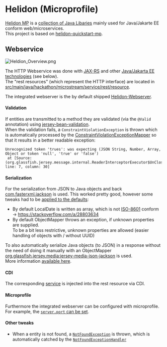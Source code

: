 # Helidon (Microprofile)

[Helidon MP](https://helidon.io/docs/latest/#/about/02_introduction) is a [collection of Java Libaries](https://alb2k.github.io/fuel-filling-service/dependencies/#Dependency_Tree) mainly used for Java/Jakarte EE conform web/microservices.<br>
This project is based on [helidon-quickstart-mp](https://github.com/oracle/helidon/tree/master/examples/quickstarts/helidon-quickstart-mp).

## Webservice
![Heldion_Overview.png](https://user-images.githubusercontent.com/80211953/113520281-34e32f80-9592-11eb-8ea8-6d5d118864b2.png)

The HTTP Webservice was done with [JAX-RS](https://en.wikipedia.org/wiki/Jakarta_RESTful_Web_Services) and other [Java/Jakarta EE technologies](https://en.wikipedia.org/wiki/Jakarta_EE) (see below).<br>
The "rest resources" (which represent the HTTP interface) are located in [src/main/java/hackathon/microstream/service/rest/resource](../src/main/java/hackathon/microstream/service/rest/resource).

The integrated webserver is the by default shipped [Helidon-Webserver](https://github.com/oracle/helidon/tree/master/webserver/webserver).

#### Validation
If entities are transmitted to a method they are validated (via the ``@Valid`` annotation) using [jersey-bean-validation](https://eclipse-ee4j.github.io/jersey.github.io/documentation/latest/bean-validation.html).<br>
When the validation fails, a ``ConstraintViolationException`` is thrown which is automatically processed by the [ConstraintViolationExceptionMapper](../src/main/java/hackathon/microstream/service/system/ConstraintViolationExceptionMapper.java) so that it results in a better readable exception:
```
Unrecognized token 'trues': was expecting (JSON String, Number, Array, Object or token 'null', 'true' or 'false')
 at [Source: (org.glassfish.jersey.message.internal.ReaderInterceptorExecutor$UnCloseableInputStream); line: 7, column: 30]
```

#### Serialization
For the serialization from JSON to Java objects and back [com.fasterxml.jackson](https://github.com/FasterXML/jackson) is used.
This worked pretty good, however some tweaks had to be [applied to the defaults](../src/main/java/hackathon/microstream/service/system/ObjectMapperContextResolver.java):
* By default LocalDate is written as array, which is not [ISO-8601](https://en.wikipedia.org/wiki/ISO_8601) conform<br>
 → https://stackoverflow.com/a/28803634
* By default ObjectMapper throws an exception, if unknown properties are supplied.<br>
 To be a bit less restrictive, unknown properties are allowed (easier handling of objects with / without UUID)
 
To also automatically serialize Java objects (to JSON) in a response without the need of doing it manually with an ObjectMapper [org.glassfish.jersey.media:jersey-media-json-jackson](https://mvnrepository.com/artifact/org.glassfish.jersey.media/jersey-media-json-jackson) is used.<br>
More information [available here](https://stackoverflow.com/questions/26207252/messagebodywriter-not-found-for-media-type-application-json).

#### CDI
The corresponding [service](../src/main/java/hackathon/microstream/service/provider) is injected into the rest resource via CDI.

#### Microprofile
Furthermore the integrated webserver can be configured with microprofile.<br>
For example, the [``server.port`` can be set](../src/main/resources/META-INF/microprofile-config.properties#L4-L6).

#### Other tweaks
* When a entity is not found, a [``NotFoundException``](../src/main/java/hackathon/microstream/dal/util/NotFoundException.java) is thrown, which is automatically catched by the [``NotFoundExceptionHandler``](../src/main/java/hackathon/microstream/service/rest/errorhandling/NotFoundExceptionHandler.java)
